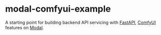 # modal-comfyui-example

A starting point for building backend API servicing with [FastAPI](https://github.com/fastapi/fastapi/), [ComfyUI](https://github.com/comfyanonymous/ComfyUI) features on [Modal](https://modal.com).
